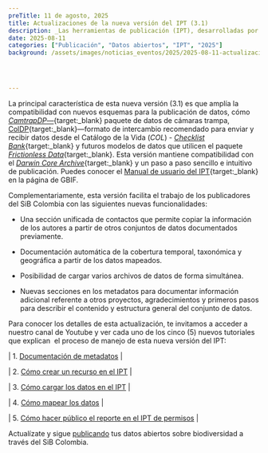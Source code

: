 ```yaml
---
preTitle: 11 de agosto, 2025
title: Actualizaciones de la nueva versión del IPT (3.1)
description: _Las herramientas de publicación (IPT), desarrolladas por el Sistema Global de Información sobre Biodiversidad (GBIF), fueron actualizadas en la infraestructura del SiB Colombia a una nueva versión con funcionalidades que facilitan la edición de metadatos y la publicación de conjuntos de datos.._
date: 2025-08-11
categories: ["Publicación", "Datos abiertos", "IPT", "2025"]
background: /assets/images/noticias_eventos/2025/2025-08-11-actualizacion-ipt-3-1.png




---
```


La principal característica de esta nueva versión (3.1) es que amplía la  compatibilidad con nuevos esquemas para la publicación de datos, cómo [_CamtrapDP_—](https://camtrap-dp.tdwg.org/){target:_blank} paquete de datos de cámaras trampa, [ColDP](https://github.com/CatalogueOfLife/coldp){target:_blank}—formato de intercambio recomendado para enviar y recibir datos desde el Catálogo de la Vida (_COL_) - [_Checklist Bank_](https://www.checklistbank.org/){target:_blank} y futuros modelos de datos que utilicen el paquete [_Frictionless Data_](https://specs.frictionlessdata.io/data-package/){target:_blank}. Esta versión mantiene compatibilidad con el [_Darwin Core Archive_](https://ipt.gbif.org/manual/es/ipt/latest/dwca-guide#qu%C3%A9-es-un-archivo-darwin-core-dwc-a){target:_blank} y un paso a paso sencillo e intuitivo  de publicación. Puedes conocer el [Manual de usuario del IPT](https://ipt.gbif.org/manual/es/ipt/latest/){target:_blank} en la página de GBIF.

Complementariamente, esta versión facilita el trabajo de los publicadores del SiB Colombia con las siguientes nuevas funcionalidades:

- Una sección unificada de contactos que permite copiar la información de los autores a partir de otros conjuntos de datos documentados previamente.

- Documentación automática de la cobertura temporal, taxonómica y geográfica a partir de los datos mapeados.

- Posibilidad de cargar varios archivos de datos de forma simultánea.

- Nuevas secciones en los metadatos para documentar información adicional referente a otros proyectos, agradecimientos y primeros pasos para describir el contenido y estructura general del conjunto de datos.

Para conocer los detalles de esta actualización, te invitamos a acceder a nuestro canal de Youtube y ver cada uno de los cinco (5) nuevos tutoriales que explican  el proceso de manejo de esta nueva versión del IPT:

| 1. [Documentación de metadatos](https://www.youtube.com/watch?v=8sFcbZC9A4M) |

| 2.  [Cómo crear un recurso en el IPT](https://www.youtube.com/watch?v=9f5NIAwE0jI) |

| 3. [Cómo cargar los datos en el IPT](https://www.youtube.com/watch?v=48biUad7aKk) |

| 4. [Cómo mapear los datos](https://www.youtube.com/watch?v=C9vZTm7TYk4) |

| 5. [Cómo hacer público el reporte en el IPT de permisos](https://www.youtube.com/watch?v=oOI1zRYrfWQ) |

Actualízate y sigue [publicando](https://biodiversidad.co/compartir/guia-para-publicar/) tus datos abiertos sobre biodiversidad a través del SiB Colombia.

